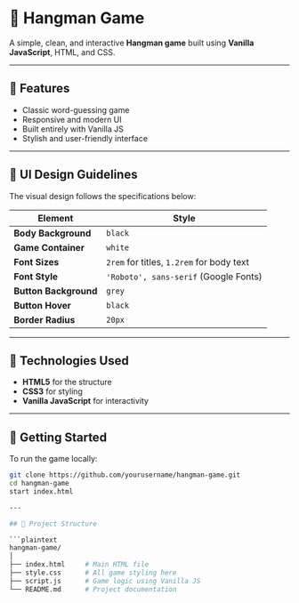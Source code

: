 # 🎯 Hangman Game

A simple, clean, and interactive **Hangman game** built using **Vanilla JavaScript**, HTML, and CSS.

---

## 🌟 Features

- Classic word-guessing game
- Responsive and modern UI
- Built entirely with Vanilla JS
- Stylish and user-friendly interface

---

## 🎨 UI Design Guidelines

The visual design follows the specifications below:

| Element             | Style                           |
|---------------------|----------------------------------|
| **Body Background** | `black`                          |
| **Game Container**  | `white`                          |
| **Font Sizes**      | `2rem` for titles, `1.2rem` for body text |
| **Font Style**      | `'Roboto', sans-serif` (Google Fonts) |
| **Button Background** | `grey`                        |
| **Button Hover**    | `black`                          |
| **Border Radius**   | `20px`                           |

---

## 🧰 Technologies Used

- **HTML5** for the structure
- **CSS3** for styling
- **Vanilla JavaScript** for interactivity

---

## 🚀 Getting Started

To run the game locally:

   ```bash
   git clone https://github.com/yourusername/hangman-game.git
   cd hangman-game
   start index.html

--- 

## 📁 Project Structure

```plaintext
hangman-game/
│
├── index.html     # Main HTML file
├── style.css      # All game styling here
├── script.js      # Game logic using Vanilla JS
└── README.md      # Project documentation